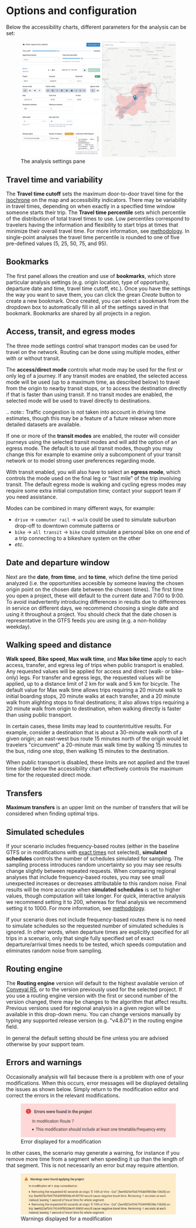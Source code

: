 # Options and configuration

Below the accessibility charts, different parameters for the analysis can be set:

<figure>
  <img src="../static/img/analysis-settings.png" />
  <figcaption>The analysis settings pane</figcaption>
</figure>

## Travel time and variability

The **Travel time cutoff** sets the maximum door-to-door travel time for the [isochrone](../glossary.md#isochrone) on the map and accessibility indicators.
There may be variability in travel times, depending on when exactly in a specified time window someone starts their trip. The **Travel time percentile** sets which percentile of the distribution of total travel times to use. Low percentiles correspond to travelers having the information and flexibility to start trips at times that minimize their overall travel time. For more information, see [methodology](methodology.html#time-percentile). In single-point analyses the travel time percentile is rounded to one of five pre-defined values (5, 25, 50, 75, and 95).

## Bookmarks

The first panel allows the creation and use of **bookmarks**, which store particular analysis settings (e.g. origin location, type of opportunity, departure date and time, travel time cutoff, etc.). Once you have the settings the way you want to save them, you can click the grean *Create* button to create a new bookmark. Once created, you can select a bookmark from the dropdown box to automatically fill in all of the settings saved in that bookmark. Bookmarks are shared by all projects in a region.

## Access, transit, and egress modes

The three mode settings control what transport modes can be used for travel on the network. Routing can be done using multiple modes, either with or without transit. 

The **access/direct mode** controls what mode may be used for the first or only leg of a journey. If any transit modes are enabled, the selected access mode will be used (up to a maximum time, as described below) to travel from the origin to nearby transit stops, or to access the destination directly if that is faster than using transit. If no transit modes are enabled, the selected mode will be used to travel directly to destinations.

.. note::
   Traffic congestion is not taken into account in driving time estimates, though this may be a feature of a future release when more detailed datasets are available.

If one or more of the **transit modes** are enabled, the router will consider journeys using the selected transit modes and will add the option of an egress mode. The default is to use all transit modes, though you may change this for example to examine only a subcomponent of your transit network or to model strong user preferences regarding mode. 

With transit enabled, you will also have to select an **egress mode**, which controls the mode used on the final leg or "last mile" of the trip involving transit. 
The default egress mode is walking and cycling egress modes may require some extra initial computation time; contact your support team if you need assistance.

Modes can be combined in many different ways, for example:
* `drive` -> `commuter rail` -> `walk` could be used to simulate suburban drop-off to downtown commute patterns or
* `bike` -> `all transit` -> `bike` could simulate a personal bike on one end of a trip connecting to a bikeshare system on the other
* *etc.*

## Date and departure window 

Next are the **date**, **from time**, and **to time**, which define the time period analyzed (i.e. the opportunities accesible by someone leaving the chosen origin point on the chosen date between the chosen times). The first time you open a project, these will default to the current date and 7:00 to 9:00. To avoid inadvertently introducing differences in results due to differences in service on different days, we recommend choosing a single date and using it throughout a project. You should check that the date chosen is representative in the GTFS feeds you are using (e.g. a non-holiday weekday).

## Walking speed and distance 

**Walk speed**, **Bike speed**, **Max walk time**, and **Max bike time** apply to each access, transfer, and egress leg of trips when public transport is enabled. Any requested values will be applied for access and direct (walk- or bike-only) legs. For transfer and egress legs, the requested values will be applied, up to a distance limit of 2 km for walk and 5 km for bicycle. The default value for Max walk time allows trips requiring a 20 minute walk to initial boarding stops, 20 minute walks at each transfer, and a 20 minute walk from alighting stops to final destinations; it also allows trips requiring a 20 minute walk from origin to destination, when walking directly is faster than using public transport.

In certain cases, these limits may lead to counterintuitive results. For example, consider a destination that is about a 30-minute walk north of a given origin; an east-west bus route 15 minutes north of the origin would let travelers "circumvent" a 20-minute max walk time by walking 15 minutes to the bus, riding one stop, then walking 15 minutes to the destination.

When public transport is disabled, these limits are not applied and the travel time slider below the accessibility chart effectively controls the maximum time for the requested direct mode.

## Transfers

**Maximum transfers** is an upper limit on the number of transfers that will be considered when finding optimal trips.

## Simulated schedules

If your scenario includes frequency-based routes (either in the baseline GTFS or in modifications with [exact times](../edit-scenario/timetable.html#exact-times) not selected), **simulated schedules** controls the number of schedules simulated for sampling. The sampling process introduces random uncertainty so you may see results change slightly between repeated requests. When comparing regional analyses that include frequency-based routes, you may see small unexpected increases or decreases attributable to this random noise. Final results will be more accurate when **simulated schedules** is set to higher values, though computation will take longer. For quick, interactive analysis we recommend setting it to 200, whereas for final analysis we recommend setting it to 1000. For more information, see [methodology](methodology.html).

If your scenario does not include frequency-based routes there is no need to simulate schedules so the requested number of simulated schedules is ignored. In other words, when departure times are explicitly specified for all trips in a scenario, only that single fully specified set of exact departure/arrival times needs to be tested, which speeds computation and eliminates random noise from sampling.

## Routing engine

The **Routing engine** version will default to the highest available version of [Conveyal R5](https://github.com/conveyal/r5), or to the version previously used for the selected project. If you use a routing engine version with the first or second number of the version changed, there may be changes to the algorithm that affect results. Previous versions used for regional analysis in a given region will be available in this drop-down menu. You can change versions manually by typing any supported release version (e.g. "v4.8.0") in the routing engine field.

In general the default setting should be fine unless you are advised otherwise by your support team. 

## Errors and warnings

Occasionally analysis will fail because there is a problem with one of your modifications. When this occurs, error messages will be displayed detailing the issues as shown below. Simply return to the modification editor and correct the errors in the relevant modifications. 

<figure>
  <img src="../static/img/modification-error.png" />
  <figcaption>Error displayed for a modification</figcaption>
</figure>

In other cases, the scenario may generate a warning, for instance if you remove more time from a segment when speeding it up than the length of that segment. This is not necessarily an error but may require attention.

<figure>
  <img src="../static/img/scenario-warning.png" />
  <figcaption>Warnings displayed for a modification</figcaption>
</figure>
